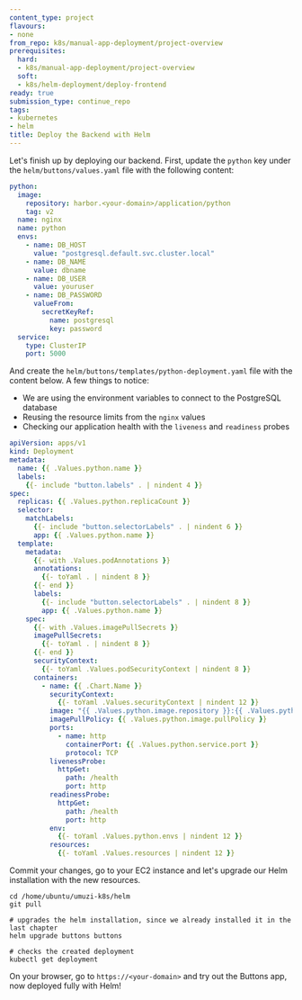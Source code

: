 ```yaml
---
content_type: project
flavours:
- none
from_repo: k8s/manual-app-deployment/project-overview
prerequisites:
  hard:
  - k8s/manual-app-deployment/project-overview
  soft:
  - k8s/helm-deployment/deploy-frontend
ready: true
submission_type: continue_repo
tags:
- kubernetes
- helm
title: Deploy the Backend with Helm
---
```


Let's finish up by deploying our backend. First, update the `python` key under the `helm/buttons/values.yaml` file with the following content:

```yaml
python:
  image:
    repository: harbor.<your-domain>/application/python
    tag: v2
  name: nginx
  name: python
  envs:
    - name: DB_HOST
      value: "postgresql.default.svc.cluster.local" 
    - name: DB_NAME
      value: dbname
    - name: DB_USER
      value: youruser
    - name: DB_PASSWORD
      valueFrom:
        secretKeyRef:
          name: postgresql
          key: password
  service: 
    type: ClusterIP
    port: 5000
```

And create the `helm/buttons/templates/python-deployment.yaml` file with the content below. A few things to notice:
- We are using the environment variables to connect to the PostgreSQL database
- Reusing the resource limits from the `nginx` values
- Checking our application health with the `liveness` and `readiness` probes

```yaml
apiVersion: apps/v1
kind: Deployment
metadata:
  name: {{ .Values.python.name }}
  labels:
    {{- include "button.labels" . | nindent 4 }}
spec:
  replicas: {{ .Values.python.replicaCount }}
  selector:
    matchLabels:
      {{- include "button.selectorLabels" . | nindent 6 }}
      app: {{ .Values.python.name }}
  template:
    metadata:
      {{- with .Values.podAnnotations }}
      annotations:
        {{- toYaml . | nindent 8 }}
      {{- end }}
      labels:
        {{- include "button.selectorLabels" . | nindent 8 }}
        app: {{ .Values.python.name }}
    spec:
      {{- with .Values.imagePullSecrets }}
      imagePullSecrets:
        {{- toYaml . | nindent 8 }}
      {{- end }}
      securityContext:
        {{- toYaml .Values.podSecurityContext | nindent 8 }}
      containers:
        - name: {{ .Chart.Name }}
          securityContext:
            {{- toYaml .Values.securityContext | nindent 12 }}
          image: "{{ .Values.python.image.repository }}:{{ .Values.python.image.tag | default .Chart.AppVersion }}"
          imagePullPolicy: {{ .Values.python.image.pullPolicy }}
          ports:
            - name: http
              containerPort: {{ .Values.python.service.port }}
              protocol: TCP
          livenessProbe:
            httpGet:
              path: /health
              port: http
          readinessProbe:
            httpGet:
              path: /health
              port: http
          env:
            {{- toYaml .Values.python.envs | nindent 12 }}
          resources:
            {{- toYaml .Values.resources | nindent 12 }}
```

Commit your changes, go to your EC2 instance and let's upgrade our Helm installation with the new resources.

```
cd /home/ubuntu/umuzi-k8s/helm
git pull

# upgrades the helm installation, since we already installed it in the last chapter
helm upgrade buttons buttons

# checks the created deployment 
kubectl get deployment
```

On your browser, go to `https://<your-domain>` and try out the Buttons app, now deployed fully with Helm!